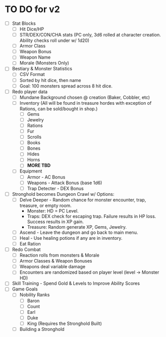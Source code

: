 # TO DO for v2

- [ ] Stat Blocks
  - [ ] Hit Dice/HP
  - [ ] STR/DEX/CON/CHA stats (PC only, 3d6 rolled at character creation. Ability checks roll under w/ 1d20)
  - [ ] Armor Class
  - [ ] Weapon Bonus
  - [ ] Weapon Name
  - [ ] Morale (Monsters Only)
- [ ] Bestiary & Monster Statistics
  - [ ] CSV Format
  - [ ] Sorted by hit dice, then name
  - [ ] Goal: 100 monsters spread across 8 hit dice.
- [ ] Redo player data
  - [ ] Mundane Background chosen @ creation (Baker, Cobbler, etc)
  - [ ] Inventory (All will be found in treasure hordes with exception of Rations, can be sold/bought in shop.)
    - [ ] Gems
    - [ ] Jewelry
    - [ ] Rations
    - [ ] Fur
    - [ ] Scrolls
    - [ ] Books
    - [ ] Bones
    - [ ] Hides
    - [ ] Horns
    - [ ] **MORE TBD**
  - [ ] Equipment
    - [ ] Armor - AC Bonus
    - [ ] Weapons - Attack Bonus (base 1d6)
    - [ ] Trap Detecter - DEX Bonus
- [ ] Stronghold becomes Dungeon Crawl w/ Options:
  - [ ] Delve Deeper - Random chance for monster encounter, trap, treasure, or empty room.
    - Monster: HD = PC Level.
    - Traps: DEX check for escaping trap. Failure results in HP loss. Success results in XP gain.
    - Treasure: Random generate XP, Gems, Jewelry.
  - [ ] Ascend - Leave the dungeon and go back to main menu.
  - [ ] Heal - Use healing potions if any are in inventory.
  - [ ] Eat Ration
- [ ] Redo Combat
  - [ ] Reaction rolls from monsters & Morale
  - [ ] Armor Classes & Weapon Bonuses
  - [ ] Weapons deal variable damage
  - [ ] Encounters are randomized based on player level (level -> Monster HD)
- [ ] Skill Training - Spend Gold & Levels to Improve Ability Scores
- [ ] Game Goals
  - [ ] Nobility Ranks
    - [ ] Baron
    - [ ] Count
    - [ ] Earl
    - [ ] Duke
    - [ ] King (Requires the Stronghold Built)
  - [ ] Building a Stronghold